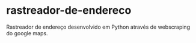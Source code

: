 # rastreador-de-endereco
Rastreador de endereço desenvolvido em Python através de webscraping do google maps.

